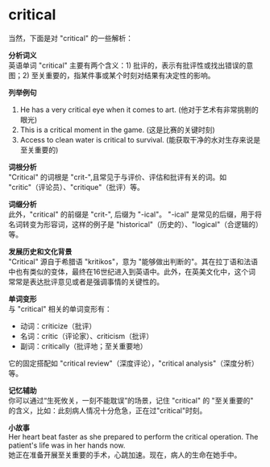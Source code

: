 # critical

当然，下面是对 "critical" 的一些解析：

  

**分析词义**  
英语单词 "critical" 主要有两个含义：1) 批评的，表示有批评性或找出错误的意图；2) 至关重要的，指某件事或某个时刻对结果有决定性的影响。

  

**列举例句**

  

1.  He has a very critical eye when it comes to art. (他对于艺术有非常挑剔的眼光)
2.  This is a critical moment in the game. (这是比赛的关键时刻)
3.  Access to clean water is critical to survival. (能获取干净的水对生存来说是至关重要的)

  

**词根分析**  
"Critical" 的词根是 "crit-",且常见于与评价、评估和批评有关的词。如 "critic"（评论员）、"critique"（批评）等。

  

**词缀分析**  
此外，"critical" 的前缀是 "crit-", 后缀为 "-ical"。 "-ical" 是常见的后缀，用于将名词转变为形容词，这样的例子是 "historical"（历史的）、"logical"（合逻辑的）等。

  

**发展历史和文化背景**  
"Critical" 源自于希腊语 "kritikos"，意为 "能够做出判断的"。其在拉丁语和法语中也有类似的变体，最终在16世纪进入到英语中。此外，在英美文化中，这个词常常是表达批评意见或者是强调事情的关键性的。

  

**单词变形**  
与 "critical" 相关的单词变形有：

  

*   动词：criticize（批评）
*   名词：critic（评论家）、criticism（批评）
*   副词：critically（批评地；至关重要地）

  

它的固定搭配如 "critical review"（深度评论），"critical analysis"（深度分析）等。

  

**记忆辅助**  
你可以通过“生死攸关，一刻不能耽误”的场景，记住 "critical" 的 "至关重要的" 的含义，比如：此刻病人情况十分危急，正在过"critical"时刻。

  

**小故事**  
Her heart beat faster as she prepared to perform the critical operation. The patient's life was in her hands now.  
她正在准备开展至关重要的手术，心跳加速。现在，病人的生命在她手中。
